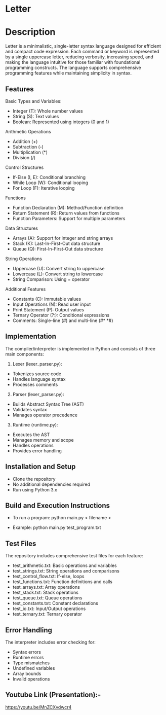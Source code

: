 # Letter
# Description
 Letter is a minimalistic, single-letter syntax language designed for efficient and compact code expression. Each command or keyword is represented by a single uppercase letter, reducing verbosity, increasing speed, and making the language intuitive for those familiar with foundational programming constructs. The language supports comprehensive programming features while maintaining simplicity in syntax.

## Features

Basic Types and Variables:

- Integer (T): Whole number values
- String (S): Text values
- Boolean: Represented using integers (0 and 1)

Arithmetic Operations

- Addition (+)
- Subtraction (-)
- Multiplication (*)
- Division (/)

Control Structures

- If-Else (I, E): Conditional branching
- While Loop (W): Conditional looping
- For Loop (F): Iterative looping

Functions

- Function Declaration (M): Method/Function definition
- Return Statement (R): Return values from functions
- Function Parameters: Support for multiple parameters

Data Structures

- Arrays (A): Support for integer and string arrays
- Stack (K): Last-In-First-Out data structure
- Queue (Q): First-In-First-Out data structure

String Operations

- Uppercase (U): Convert string to uppercase
- Lowercase (L): Convert string to lowercase
- String Comparison: Using = operator

Additional Features

- Constants (C): Immutable values
- Input Operations (N): Read user input
- Print Statement (P): Output values
- Ternary Operator (?:): Conditional expressions
- Comments: Single-line (#) and multi-line (#* *#)

## Implementation
The compiler/interpreter is implemented in Python and consists of three main components:

1. Lexer (lexer_parser.py):

- Tokenizes source code
- Handles language syntax
- Processes comments


2. Parser (lexer_parser.py):

- Builds Abstract Syntax Tree (AST)
- Validates syntax
- Manages operator precedence


3. Runtime (runtime.py):

- Executes the AST
- Manages memory and scope
- Handles operations
- Provides error handling

## Installation and Setup

- Clone the repository
- No additional dependencies required
- Run using Python 3.x

## Build and Execution Instructions
- To run a program:
python main.py < filename >

- Example:
python main.py test_program.txt

## Test Files
The repository includes comprehensive test files for each feature:

- test_arithmetic.txt: Basic operations and variables
- test_strings.txt: String operations and comparisons
- test_control_flow.txt: If-else, loops
- test_functions.txt: Function definitions and calls
- test_arrays.txt: Array operations
- test_stack.txt: Stack operations
- test_queue.txt: Queue operations
- test_constants.txt: Constant declarations
- test_io.txt: Input/Output operations
- test_ternary.txt: Ternary operator
  
## Error Handling
The interpreter includes error checking for:

- Syntax errors
- Runtime errors
- Type mismatches
- Undefined variables
- Array bounds
- Invalid operations


## Youtube Link (Presentation):- 
https://youtu.be/MnZCXvdwcr4
